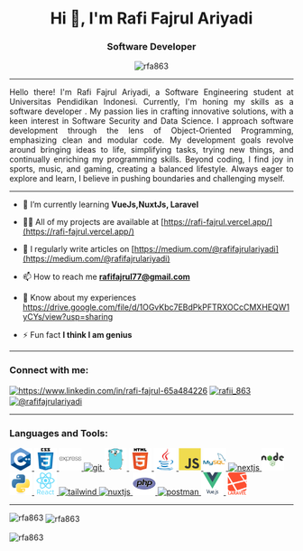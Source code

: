 <h1 align="center">Hi 👋, I'm Rafi Fajrul Ariyadi</h1>

<h3 align="center">Software Developer</h3>

<p align="center"> <img src="https://komarev.com/ghpvc/?username=rfa863&label=Profile%20views&color=0e75b6&style=flat" alt="rfa863" /> </p>

___
<p align="justify">
Hello there! I'm Rafi Fajrul Ariyadi, a Software Engineering student at Universitas Pendidikan Indonesi. Currently, I'm honing my skills as a software developer . My passion lies in crafting innovative solutions, with a keen interest in Software Security and Data Science. I approach software development through the lens of Object-Oriented Programming, emphasizing clean and modular code. My development goals revolve around bringing ideas to life, simplifying tasks, trying new things, and continually enriching my programming skills.
Beyond coding, I find joy in sports, music, and gaming, creating a balanced lifestyle. Always eager to explore and learn, I believe in pushing boundaries and challenging myself.
</p>

___

- 🌱 I’m currently learning **VueJs,NuxtJs, Laravel**

- 👨‍💻 All of my projects are available at [https://rafi-fajrul.vercel.app/](https://rafi-fajrul.vercel.app/)

- 📝 I regularly write articles on [https://medium.com/@rafifajrulariyadi](https://medium.com/@rafifajrulariyadi)

- 📫 How to reach me **rafifajrul77@gmail.com**

- 📄 Know about my experiences https://drive.google.com/file/d/1OGvKbc7EBdPkPFTRXOCcCMXHEQW1yCYs/view?usp=sharing

- ⚡ Fun fact **I think I am genius**
___

<h3 align="left">Connect with me:</h3>
<p align="left">
<a href="https://linkedin.com/in/rafi-fajrul-ariyadi-65a484226" target="blank"><img align="center" src="https://raw.githubusercontent.com/rahuldkjain/github-profile-readme-generator/master/src/images/icons/Social/linked-in-alt.svg" alt="https://www.linkedin.com/in/rafi-fajrul-65a484226" height="30" width="40" /></a>
<a href="https://instagram.com/rafifajrul8" target="blank"><img align="center" src="https://raw.githubusercontent.com/rahuldkjain/github-profile-readme-generator/master/src/images/icons/Social/instagram.svg" alt="rafii_863" height="30" width="40" /></a>
<a href="https://medium.com/@rafifajrulariyadi" target="blank"><img align="center" src="https://raw.githubusercontent.com/rahuldkjain/github-profile-readme-generator/master/src/images/icons/Social/medium.svg" alt="@rafifajrulariyadi" height="30" width="40" /></a>
</p>

____
<h3 align="left">Languages and Tools:</h3>
<p align="left"> <a href="https://www.w3schools.com/cpp/" target="_blank" rel="noreferrer"> <img src="https://raw.githubusercontent.com/devicons/devicon/master/icons/cplusplus/cplusplus-original.svg" alt="cplusplus" width="40" height="40"/> </a> <a href="https://www.w3schools.com/css/" target="_blank" rel="noreferrer"> <img src="https://raw.githubusercontent.com/devicons/devicon/master/icons/css3/css3-original-wordmark.svg" alt="css3" width="40" height="40"/> </a> <a href="https://expressjs.com" target="_blank" rel="noreferrer"> <img src="https://raw.githubusercontent.com/devicons/devicon/master/icons/express/express-original-wordmark.svg" alt="express" width="40" height="40"/> </a> <a href="https://git-scm.com/" target="_blank" rel="noreferrer"> <img src="https://www.vectorlogo.zone/logos/git-scm/git-scm-icon.svg" alt="git" width="40" height="40"/> </a> <a href="https://golang.org" target="_blank" rel="noreferrer"> <img src="https://raw.githubusercontent.com/devicons/devicon/master/icons/go/go-original.svg" alt="go" width="40" height="40"/> </a> <a href="https://www.w3.org/html/" target="_blank" rel="noreferrer"> <img src="https://raw.githubusercontent.com/devicons/devicon/master/icons/html5/html5-original-wordmark.svg" alt="html5" width="40" height="40"/> </a> <a href="https://www.java.com" target="_blank" rel="noreferrer"> <img src="https://raw.githubusercontent.com/devicons/devicon/master/icons/java/java-original.svg" alt="java" width="40" height="40"/> </a> <a href="https://developer.mozilla.org/en-US/docs/Web/JavaScript" target="_blank" rel="noreferrer"> <img src="https://raw.githubusercontent.com/devicons/devicon/master/icons/javascript/javascript-original.svg" alt="javascript" width="40" height="40"/> </a> <a href="https://www.mysql.com/" target="_blank" rel="noreferrer"> <img src="https://raw.githubusercontent.com/devicons/devicon/master/icons/mysql/mysql-original-wordmark.svg" alt="mysql" width="40" height="40"/> </a> <a href="https://nextjs.org/" target="_blank" rel="noreferrer"> <img src="https://cdn.worldvectorlogo.com/logos/nextjs-2.svg" alt="nextjs" width="40" height="40"/> </a> <a href="https://nodejs.org" target="_blank" rel="noreferrer"> <img src="https://raw.githubusercontent.com/devicons/devicon/master/icons/nodejs/nodejs-original-wordmark.svg" alt="nodejs" width="40" height="40"/> </a> <a href="https://www.python.org" target="_blank" rel="noreferrer"> <img src="https://raw.githubusercontent.com/devicons/devicon/master/icons/python/python-original.svg" alt="python" width="40" height="40"/> </a> <a href="https://reactjs.org/" target="_blank" rel="noreferrer"> <img src="https://raw.githubusercontent.com/devicons/devicon/master/icons/react/react-original-wordmark.svg" alt="react" width="40" height="40"/> </a> <a href="https://tailwindcss.com/" target="_blank" rel="noreferrer"> <img src="https://www.vectorlogo.zone/logos/tailwindcss/tailwindcss-icon.svg" alt="tailwind" width="40" height="40"/> </a> 
 <a href="https://nuxtjs.org/" target="_blank" rel="noreferrer"> <img src="https://www.vectorlogo.zone/logos/nuxtjs/nuxtjs-icon.svg" alt="nuxtjs" width="40" height="40"/> </a> <a href="https://www.php.net" target="_blank" rel="noreferrer"> <img src="https://raw.githubusercontent.com/devicons/devicon/master/icons/php/php-original.svg" alt="php" width="40" height="40"/> </a> <a href="https://postman.com" target="_blank" rel="noreferrer"> <img src="https://www.vectorlogo.zone/logos/getpostman/getpostman-icon.svg" alt="postman" width="40" height="40"/> </a> <a href="https://vuejs.org/" target="_blank" rel="noreferrer"> <img src="https://raw.githubusercontent.com/devicons/devicon/master/icons/vuejs/vuejs-original-wordmark.svg" alt="vuejs" width="40" height="40"/> </a> <a href="https://laravel.com/" target="_blank" rel="noreferrer"> <img src="https://raw.githubusercontent.com/devicons/devicon/master/icons/laravel/laravel-plain-wordmark.svg" alt="laravel" width="40" height="40"/> </a> </p>

___
<p><img align="left" src="https://github-readme-stats.vercel.app/api/top-langs?username=rfa863&show_icons=true&locale=en&layout=compact" alt="rfa863" /></p>

<p>&nbsp;<img align="center" src="https://github-readme-stats.vercel.app/api?username=rfa863&show_icons=true&locale=en" alt="rfa863" /></p>

<p><img align="center" src="https://github-readme-streak-stats.herokuapp.com/?user=rfa863&" alt="rfa863" /></p>

